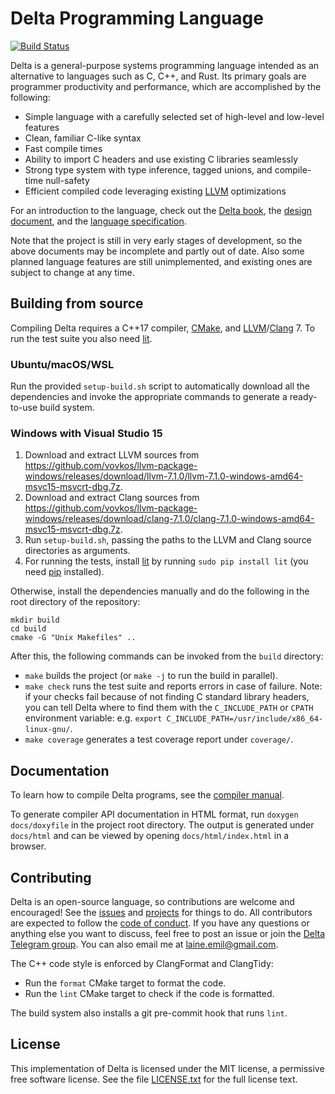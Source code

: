 # Delta Programming Language

[![Build Status](https://travis-ci.org/delta-lang/delta.svg?branch=master)](https://travis-ci.org/delta-lang/delta)

Delta is a general-purpose systems programming language intended as an
alternative to languages such as C, C++, and Rust. Its primary goals are
programmer productivity and performance, which are accomplished by the
following:

- Simple language with a carefully selected set of high-level and low-level features
- Clean, familiar C-like syntax
- Fast compile times
- Ability to import C headers and use existing C libraries seamlessly
- Strong type system with type inference, tagged unions, and compile-time null-safety
- Efficient compiled code leveraging existing [LLVM](https://llvm.org) optimizations

For an introduction to the language, check out the [Delta book](https://delta-lang.gitbooks.io/delta-book/content/),
the [design document](docs/design.md), and the [language specification](docs/spec/spec.pdf).

Note that the project is still in very early stages of development, so the above
documents may be incomplete and partly out of date. Also some planned language
features are still unimplemented, and existing ones are subject to change at any time.

## Building from source

Compiling Delta requires a C++17 compiler, [CMake](https://cmake.org), and
[LLVM](https://llvm.org)/[Clang](https://clang.llvm.org) 7. To run the test
suite you also need [lit](https://llvm.org/docs/CommandGuide/lit.html).

### Ubuntu/macOS/WSL

Run the provided `setup-build.sh` script to automatically download all the dependencies
and invoke the appropriate commands to generate a ready-to-use build system.

### Windows with Visual Studio 15

1. Download and extract LLVM sources from https://github.com/vovkos/llvm-package-windows/releases/download/llvm-7.1.0/llvm-7.1.0-windows-amd64-msvc15-msvcrt-dbg.7z.
2. Download and extract Clang sources from https://github.com/vovkos/llvm-package-windows/releases/download/clang-7.1.0/clang-7.1.0-windows-amd64-msvc15-msvcrt-dbg.7z.
3. Run `setup-build.sh`, passing the paths to the LLVM and Clang source directories as arguments.
4. For running the tests, install [lit](https://llvm.org/docs/CommandGuide/lit.html)
   by running `sudo pip install lit` (you need [pip](https://pip.pypa.io/en/stable/)
   installed).

Otherwise, install the dependencies manually and do the following in the root
directory of the repository:

    mkdir build
    cd build
    cmake -G "Unix Makefiles" ..

After this, the following commands can be invoked from the `build` directory:

- `make` builds the project (or `make -j` to run the build in parallel).
- `make check` runs the test suite and reports errors in case of failure. Note:
  if your checks fail because of not finding C standard library headers, you can
  tell Delta where to find them with the `C_INCLUDE_PATH` or `CPATH` environment
  variable: e.g. `export C_INCLUDE_PATH=/usr/include/x86_64-linux-gnu/`.
- `make coverage` generates a test coverage report under `coverage/`.

## Documentation

To learn how to compile Delta programs, see the [compiler manual](docs/compiler-manual.md).

To generate compiler API documentation in HTML format, run `doxygen docs/doxyfile`
in the project root directory. The output is generated under `docs/html` and can be
viewed by opening `docs/html/index.html` in a browser.

## Contributing

Delta is an open-source language, so contributions are welcome and encouraged!
See the [issues](https://github.com/delta-lang/delta/issues) and
[projects](https://github.com/delta-lang/delta/projects) for things to do.
All contributors are expected to follow the [code of conduct](docs/CODE_OF_CONDUCT.md).
If you have any questions or anything else you want to discuss, feel free to
post an issue or join the [Delta Telegram group](https://t.me/deltalang).
You can also email me at [laine.emil@gmail.com](mailto:laine.emil@gmail.com).

The C++ code style is enforced by ClangFormat and ClangTidy:

- Run the `format` CMake target to format the code.
- Run the `lint` CMake target to check if the code is formatted.

The build system also installs a git pre-commit hook that runs `lint`.

## License

This implementation of Delta is licensed under the MIT license, a permissive
free software license. See the file [LICENSE.txt](LICENSE.txt) for the full
license text.
